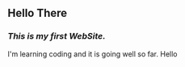 ## Hello There
### _This is my first WebSite._
I'm learning coding and it is going well so far.
Hello